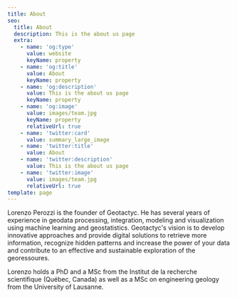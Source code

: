 ```yaml
---
title: About
seo:
  title: About
  description: This is the about us page
  extra:
    - name: 'og:type'
      value: website
      keyName: property
    - name: 'og:title'
      value: About
      keyName: property
    - name: 'og:description'
      value: This is the about us page
      keyName: property
    - name: 'og:image'
      value: images/team.jpg
      keyName: property
      relativeUrl: true
    - name: 'twitter:card'
      value: summary_large_image
    - name: 'twitter:title'
      value: About
    - name: 'twitter:description'
      value: This is the about us page
    - name: 'twitter:image'
      value: images/team.jpg
      relativeUrl: true
template: page
---
```

Lorenzo Perozzi is the founder of Geotactyc. He has several years of experience in geodata processing, integration, modeling and visualization using machine learning and geostatistics. Geotactyc's vision is to develop innovative approaches and provide digital solutions to retrieve more information, recognize hidden patterns and increase the power of your data and contribute to an effective and sustainable exploration of the georessoures.

Lorenzo holds a PhD and a MSc from the Institut de la recherche scientifique (Québec, Canada) as well as a MSc on engineering geology from the University of Lausanne.
